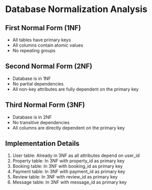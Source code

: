 # Database Normalization Analysis

## First Normal Form (1NF)
- All tables have primary keys
- All columns contain atomic values
- No repeating groups

## Second Normal Form (2NF)
- Database is in 1NF
- No partial dependencies
- All non-key attributes are fully dependent on the primary key

## Third Normal Form (3NF)
- Database is in 2NF
- No transitive dependencies
- All columns are directly dependent on the primary key

## Implementation Details
1. User table: Already in 3NF as all attributes depend on user_id
2. Property table: In 3NF with property_id as primary key
3. Booking table: In 3NF with booking_id as primary key
4. Payment table: In 3NF with payment_id as primary key
5. Review table: In 3NF with review_id as primary key
6. Message table: In 3NF with message_id as primary key
